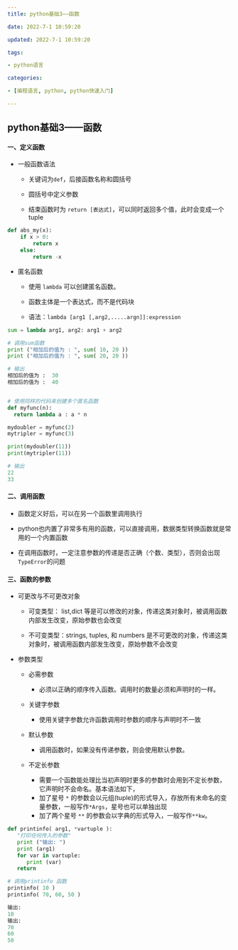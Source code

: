 ```yaml
---
title: python基础3——函数

date: 2022-7-1 10:59:20

updated: 2022-7-1 10:59:20

tags:

- python语言

categories:

- [编程语言, python, python快速入门]

---
```


## python基础3——函数

#### 一、定义函数

+ 一般函数语法
  
  + 关键词为`def`，后接函数名称和圆括号
  
  + 圆括号中定义参数
  
  + 结束函数时为 `return [表达式]`，可以同时返回多个值，此时会变成一个tuple

```python
def abs_my(x):
    if x > 0:
        return x
    else:
        return -x
```

+ 匿名函数
  
  + 使用 `lambda` 可以创建匿名函数。
  
  + 函数主体是一个表达式，而不是代码块
  
  + 语法：`lambda [arg1 [,arg2,.....argn]]:expression`

```python
sum = lambda arg1, arg2: arg1 + arg2

# 调用sum函数
print ("相加后的值为 : ", sum( 10, 20 ))
print ("相加后的值为 : ", sum( 20, 20 ))

# 输出
相加后的值为 :  30
相加后的值为 :  40


# 使用同样的代码来创建多个匿名函数
def myfunc(n):
  return lambda a : a * n

mydoubler = myfunc(2)
mytripler = myfunc(3)

print(mydoubler(11))
print(mytripler(11))

# 输出
22
33
```

#### 二、调用函数

+ 函数定义好后，可以在另一个函数里调用执行

+ python也内置了非常多有用的函数，可以直接调用，数据类型转换函数就是常用的一个内置函数

+ 在调用函数时，一定注意参数的传递是否正确（个数、类型），否则会出现`TypeError`的问题

#### 三、函数的参数

+ 可更改与不可更改对象
  
  + 可变类型： list,dict 等是可以修改的对象，传递这类对象时，被调用函数内部发生改变，原始参数也会改变
  
  + 不可变类型：strings, tuples, 和 numbers 是不可更改的对象，传递这类对象时，被调用函数内部发生改变，原始参数不会改变

+ 参数类型
  
  + 必需参数
    
    + 必须以正确的顺序传入函数。调用时的数量必须和声明时的一样。
  
  + 关键字参数
    
    + 使用关键字参数允许函数调用时参数的顺序与声明时不一致
  
  + 默认参数
    
    + 调用函数时，如果没有传递参数，则会使用默认参数。
  
  + 不定长参数
    
    + 需要一个函数能处理比当初声明时更多的参数时会用到不定长参数，它声明时不会命名。基本语法如下，
    + 加了星号 `*` 的参数会以元组(tuple)的形式导入，存放所有未命名的变量参数，一般写作`*Args`，星号也可以单独出现
    + 加了两个星号 `**` 的参数会以字典的形式导入，一般写作`**kw`。

```python
def printinfo( arg1, *vartuple ):
   "打印任何传入的参数"
   print ("输出: ")
   print (arg1)
   for var in vartuple:
      print (var)
   return

# 调用printinfo 函数
printinfo( 10 )
printinfo( 70, 60, 50 )

输出:
10
输出:
70
60
50
```

